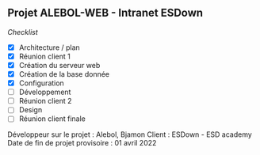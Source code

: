 ## Projet ALEBOL-WEB   -  Intranet ESDown

*Checklist*
 - [x] Architecture / plan
 - [x] Réunion client 1
 - [x] Création du serveur web
 - [x] Création de la base donnée 
 - [x] Configuration
 - [ ] Développement
 - [ ] Réunion client 2
 - [ ] Design
 - [ ] Réunion client finale
 
 Développeur sur le projet : Alebol, Bjamon 
 Client : ESDown - ESD academy
 Date de fin de projet provisoire : 01 avril 2022